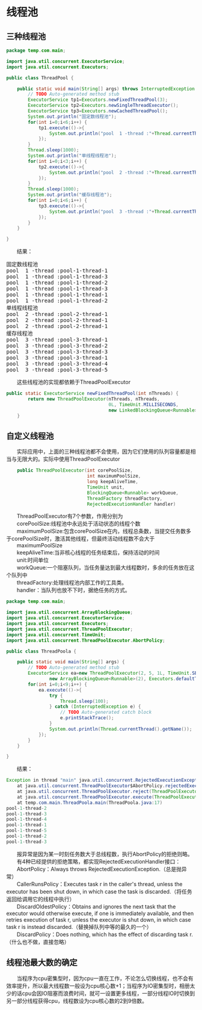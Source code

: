 # 线程池
## 三种线程池
```java
package temp.com.main;

import java.util.concurrent.ExecutorService;
import java.util.concurrent.Executors;

public class ThreadPool {

	public static void main(String[] args) throws InterruptedException {
		// TODO Auto-generated method stub
		ExecutorService tp1=Executors.newFixedThreadPool(3);
		ExecutorService tp2=Executors.newSingleThreadExecutor();
		ExecutorService tp3=Executors.newCachedThreadPool();
		System.out.println("固定数线程池");
		for(int i=0;i<6;i++) {
			tp1.execute(()->{
				System.out.println("pool  1 -thread :"+Thread.currentThread().getName());
			});
		}
		Thread.sleep(1000);
		System.out.println("单线程线程池");
		for(int i=0;i<3;i++) {
			tp2.execute(()->{
				System.out.println("pool  2 -thread :"+Thread.currentThread().getName());
			});
		}
		Thread.sleep(1000);
		System.out.println("缓存线程池");
		for(int i=0;i<6;i++) {
			tp3.execute(()->{
				System.out.println("pool  3 -thread :"+Thread.currentThread().getName());
			});
		}
	}

}
```
&emsp;&emsp;结果：
<pre>
固定数线程池
pool  1 -thread :pool-1-thread-1
pool  1 -thread :pool-1-thread-3
pool  1 -thread :pool-1-thread-2
pool  1 -thread :pool-1-thread-3
pool  1 -thread :pool-1-thread-1
pool  1 -thread :pool-1-thread-2
单线程线程池
pool  2 -thread :pool-2-thread-1
pool  2 -thread :pool-2-thread-1
pool  2 -thread :pool-2-thread-1
缓存线程池
pool  3 -thread :pool-3-thread-1
pool  3 -thread :pool-3-thread-2
pool  3 -thread :pool-3-thread-3
pool  3 -thread :pool-3-thread-1
pool  3 -thread :pool-3-thread-4
pool  3 -thread :pool-3-thread-5
</pre>
&emsp;&emsp;这些线程池的实现都依赖于ThreadPoolExecutor
```java
public static ExecutorService newFixedThreadPool(int nThreads) {
        return new ThreadPoolExecutor(nThreads, nThreads,
                                      0L, TimeUnit.MILLISECONDS,
                                      new LinkedBlockingQueue<Runnable>());
    }
```

## 自定义线程池
&emsp;&emsp;实际应用中，上面的三种线程池都不会使用，因为它们使用的队列容量都是相当与无限大的。实际中使用ThreadPoolExecutor
```java
    public ThreadPoolExecutor(int corePoolSize,
                              int maximumPoolSize,
                              long keepAliveTime,
                              TimeUnit unit,
                              BlockingQueue<Runnable> workQueue,
                              ThreadFactory threadFactory,
                              RejectedExecutionHandler handler)
```
&emsp;&emsp;ThreadPoolExecutor有7个参数，作用分别为    
&emsp;&emsp;corePoolSize:线程池中永远处于活动状态的线程个数   
&emsp;&emsp;maximumPoolSize:包含corePoolSize在内，线程总条数，当提交任务数多于corePoolSize时，激活其他线程，但最终活动线程数不会大于   
&emsp;&emsp;maximumPoolSize  
&emsp;&emsp;keepAliveTime:当非核心线程的任务结束后，保持活动的时间  
&emsp;&emsp;unit:时间单位  
&emsp;&emsp;workQueue:一个阻塞队列，当任务量达到最大线程数时，多余的任务放在这个队列中   
&emsp;&emsp;threadFactory:处理线程池内部工作的工具类。  
&emsp;&emsp;handler：当队列也放不下时，据绝任务的方式。  
```java
package temp.com.main;

import java.util.concurrent.ArrayBlockingQueue;
import java.util.concurrent.ExecutorService;
import java.util.concurrent.Executors;
import java.util.concurrent.ThreadPoolExecutor;
import java.util.concurrent.TimeUnit;
import java.util.concurrent.ThreadPoolExecutor.AbortPolicy;

public class ThreadPoola {

	public static void main(String[] args) {
		// TODO Auto-generated method stub
		ExecutorService ea=new ThreadPoolExecutor(2, 5, 1L, TimeUnit.SECONDS,
				new ArrayBlockingQueue<Runnable>(2), Executors.defaultThreadFactory(), new AbortPolicy());
		for(int i=0;i<9;i++) {
			ea.execute(()->{
				try {
					Thread.sleep(100);
				} catch (InterruptedException e) {
					// TODO Auto-generated catch block
					e.printStackTrace();
				}
				System.out.println(Thread.currentThread().getName());
			});
		}
	}

}
```
&emsp;&emsp;结果：
```java
Exception in thread "main" java.util.concurrent.RejectedExecutionException: Task temp.com.main.ThreadPoola$$Lambda$1/303563356@1b28cdfa rejected from java.util.concurrent.ThreadPoolExecutor@eed1f14[Running, pool size = 5, active threads = 5, queued tasks = 2, completed tasks = 0]
	at java.util.concurrent.ThreadPoolExecutor$AbortPolicy.rejectedExecution(ThreadPoolExecutor.java:2063)
	at java.util.concurrent.ThreadPoolExecutor.reject(ThreadPoolExecutor.java:830)
	at java.util.concurrent.ThreadPoolExecutor.execute(ThreadPoolExecutor.java:1379)
	at temp.com.main.ThreadPoola.main(ThreadPoola.java:17)
pool-1-thread-2
pool-1-thread-3
pool-1-thread-4
pool-1-thread-1
pool-1-thread-5
pool-1-thread-2
pool-1-thread-3
```
&emsp;&emsp;报异常是因为某一时刻任务数大于总线程数，执行AbortPolicy的拒绝则略。	 
&emsp;&emsp;有4种已经提供的拒绝策略，都实现RejectedExecutionHandler接口：  
&emsp;&emsp;AbortPolicy：Always throws RejectedExecutionException.（总是抛异常）  
&emsp;&emsp;CallerRunsPolicy：Executes task r in the caller's thread, unless the executor has been shut down, in which case the task is discarded.（将任务返回给调用它的线程中执行）  
&emsp;&emsp;DiscardOldestPolicy：Obtains and ignores the next task that the executor would otherwise execute, if one is immediately available, and then retries execution of task r, unless the executor is shut down, in which case task r is instead discarded.（替换掉队列中等的最久的一个）  
&emsp;&emsp;DiscardPolicy：Does nothing, which has the effect of discarding task r.（什么也不做，直接忽略）
## 线程池最大数的确定
&emsp;&emsp;当程序为cpu密集型时，因为cpu一直在工作，不论怎么切换线程，也不会有效率提升，所以最大线程数一般设为cpu核心数+1；当程序为IO密集型时，相册太少的话cpu会因IO阻塞而浪费时间，就可一设置更多线程，一部分线程IO时切换到另一部分线程获得cpu，线程数设为cpu核心数的2到9倍数。
